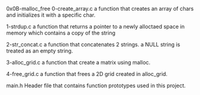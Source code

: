 0x0B-malloc_free
0-create_array.c
a function that creates an array of chars and initializes it with a specific char.

1-strdup.c
a function that returns a pointer to a newly alloctaed space in memory which contains a copy of the string

2-str_concat.c
a function that concatenates 2 strings. a NULL string is treated as an empty string.

3-alloc_grid.c
a function that create a matrix using malloc.

4-free_grid.c
a function that frees a 2D grid created in alloc_grid.

main.h
Header file that contains function prototypes used in this project.
